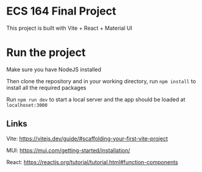 # ECS 164 Final Project

This project is built with Vite + React + Material UI

# Run the project

Make sure you have NodeJS installed

Then clone the repository and in your working directory, run `npm install` to install all the required packages

Run `npm run dev` to start a local server and the app should be loaded at `localhoset:3000`

## Links
Vite: https://vitejs.dev/guide/#scaffolding-your-first-vite-project

MUI: https://mui.com/getting-started/installation/

React: https://reactjs.org/tutorial/tutorial.html#function-components

